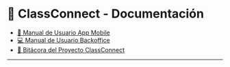 #  🎒 ClassConnect - Documentación

- [📱 Manual de Usuario App Mobile](/ClassConnect.github.io/AppMobile)
- [💻 Manual de Usuario Backoffice](/ClassConnect.github.io/Backoffice)
- [📝 Bitácora del Proyecto ClassConnect](/ClassConnect.github.io/Bitacora)
---
